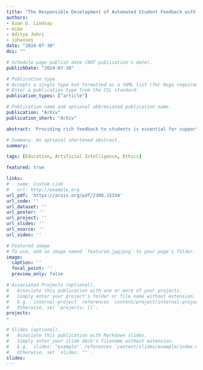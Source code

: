 ```yaml
---
title: "The Responsible Development of Automated Student Feedback with Generative AI"
authors:
- Euan D. Lindsay
- mike
- Aditya Johri
- johannes
date: "2024-07-30"
doi: ""

# Schedule page publish date (NOT publication's date).
publishDate: "2024-07-30"

# Publication type.
# Accepts a single type but formatted as a YAML list (for Hugo requirements).
# Enter a publication type from the CSL standard.
publication_types: ["article"]

# Publication name and optional abbreviated publication name.
publication: "ArXiv"
publication_short: "ArXiv"

abstract: 'Providing rich feedback to students is essential for supporting student learning.  Recent advances in Generative Artificial Intelligence (AI), particularly with large language models (LLMs), provide the opportunity to deliver repeatable, scalable and instant automatically generated feedback to students, making abundant a previously scarce and expensive learning resource. Such an approach is feasible from a technical perspective due to these recent advances in AI and Natural Language Processing (NLP); while the potential upside is a strong motivator, doing so introduces a range of potential ethical issues that must be considered as we apply these technologies.  The attractiveness of AI systems is that they can effectively automate the most mundane tasks; but this risks introducing a ``tyranny of the majority'', where the needs of minorities in the long tail are overlooked because they are difficult to automate. Developing machine learning models that can generate valuable and authentic feedback requires the input of human domain experts. The choices we make in capturing this expertise---whose, which, when, and how---will have significant consequences for the nature of the resulting feedback.  How we maintain our models will affect how that feedback remains relevant given temporal changes in context, theory, and prior learning profiles of student cohorts. These questions are important from an ethical perspective, but they are also important from an operational perspective.  Unless they can be answered, our AI-generated systems will lack the trust necessary for them to be useful features in the contemporary learning environment.  Answering them will require careful and deliberate planning to ensure that our solutions benefit all of our students.'

# Summary. An optional shortened abstract.
summary:

tags: [Education, Artificial Intelligence, Ethics]

featured: true

links:
# - name: Custom Link
#   url: http://example.org
url_pdf: 'https://arxiv.org/pdf/2308.15334'
url_code: ''
url_dataset: ''
url_poster: ''
url_project: ''
url_slides: ''
url_source: ''
url_video: ''

# Featured image
# To use, add an image named `featured.jpg/png` to your page's folder. 
image:
  caption: ''
  focal_point: ''
  preview_only: false

# Associated Projects (optional).
#   Associate this publication with one or more of your projects.
#   Simply enter your project's folder or file name without extension.
#   E.g. `internal-project` references `content/project/internal-project/index.md`.
#   Otherwise, set `projects: []`.
projects:
- 

# Slides (optional).
#   Associate this publication with Markdown slides.
#   Simply enter your slide deck's filename without extension.
#   E.g. `slides: "example"` references `content/slides/example/index.md`.
#   Otherwise, set `slides: ""`.
slides: 
---
```


<!-- {{% callout note %}}
Create your slides in Markdown - click the *Slides* button to check out the example.
{{% /callout %}}

Add the publication's **full text** or **supplementary notes** here. You can use rich formatting such as including [code, math, and images](https://docs.hugoblox.com/content/writing-markdown-latex/). -->
